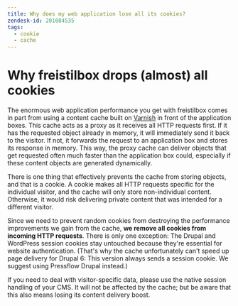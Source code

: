 ```yaml
---
title: Why does my web application lose all its cookies?
zendesk-id: 201084535
tags:
  - cookie
  - cache
---
```


# Why freistilbox drops (almost) all cookies

The enormous web application performance you get with freistilbox comes in part
from using a content cache built on [Varnish](http://www.varnish-cache.org) in
front of the application boxes. This cache acts as a proxy as it receives all
HTTP requests first. If it has the requested object already in memory, it will
immediately send it back to the visitor. If not, it forwards the request to an
application box and stores its response in memory. This way, the proxy cache can
deliver objects that get requested often much faster than the application box
could, especially if these content objects are generated dynamically.

There is one thing that effectively prevents the cache from storing objects, and
that is a cookie. A cookie makes all HTTP requests specific for the individual
visitor, and the cache will only store non-individual content. Otherwise, it
would risk delivering private content that was intended for a different visitor.

Since we need to prevent random cookies from destroying the performance
improvements we gain from the cache, **we remove all cookies from incoming HTTP
requests**. There is only one exception: The Drupal and WordPress session
cookies stay untouched because they're essential for website authentication.
(That's why the cache unfortunately can't speed up page delivery for Drupal 6:
This version always sends a session cookie. We suggest using Pressflow Drupal
instead.)

If you need to deal with visitor-specific data, please use the native session
handling of your CMS. It will not be affected by the cache; but be aware that
this also means losing its content delivery boost.

